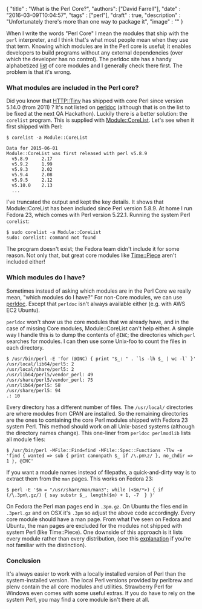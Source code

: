 
  {
    "title" : "What is the Perl Core?",
    "authors": ["David Farrell"],
    "date"  : "2016-03-09T10:04:57",
    "tags"  : ["perl"],
    "draft" : true,
    "description" : "Unfortunately there's more than one way to package it",
    "image" : ""
  }

When I write the words "Perl Core" I mean the modules that ship with the `perl` interpreter, and I think that's what most people mean when they use that term. Knowing which modules are in the Perl core is useful; it enables developers to build programs without any external dependencies (over which the developer has no control). The perldoc site has a handy alphabetized [list](http://perldoc.perl.org/index-modules-A.html) of core modules and I generally check there first. The problem is that it's wrong.

### What modules are included in the Perl core?

Did you know that [HTTP::Tiny](http://metacpan.org/pod/HTTP::Tiny) has shipped with core Perl since version 5.14.0 (from 2011) ? It's not listed on [perldoc](http://perldoc.perl.org) (although that is on the list to be fixed at the next QA Hackathon). Luckily there is a better solution: the `corelist` program. This is supplied with [Module::CoreList](https://metacpan.org/pod/Module::CoreList/). Let's see when it first shipped with Perl:

    $ corelist -a Module::CoreList

    Data for 2015-06-01
    Module::CoreList was first released with perl v5.8.9
      v5.8.9     2.17
      v5.9.2     1.99
      v5.9.3     2.02
      v5.9.4     2.08
      v5.9.5     2.12
      v5.10.0    2.13
      ...

I've truncated the output and kept the key details. It shows that Module::CoreList has been included since Perl version 5.8.9. At home I run Fedora 23, which comes with Perl version 5.22.1. Running the system Perl `corelist`:

    $ sudo corelist -a Module::CoreList
    sudo: corelist: command not found

The program doesn't exist; the Fedora team didn't include it for some reason. Not only that, but great core modules like [Time::Piece](http://perltricks.com/article/59/2014/1/10/Solve-almost-any-datetime-need-with-Time--Piece/) aren't included either!

### Which modules do I have?

Sometimes instead of asking which modules are in the Perl Core we really mean, "which modules do I have?" For non-Core modules, we can use [perldoc](http://perltricks.com/article/14/2013/4/7/List-all-Perl-modules-installed-via-CPAN/). Except that `perldoc` isn't always available either (e.g. with AWS EC2 Ubuntu).

`perldoc` won't show us the core modules that we already have, and in the case of missing Core modules, Module::CoreList can't help either. A simple way I handle this is to dump the contents of `@INC`; the directories which `perl` searches for modules. I can then use some Unix-foo to count the files in each directory.

    $ /usr/bin/perl -E 'for (@INC) { print "$_: " . `ls -lh $_ | wc -l` }'
    /usr/local/lib64/perl5: 2
    /usr/local/share/perl5: 2
    /usr/lib64/perl5/vendor_perl: 49
    /usr/share/perl5/vendor_perl: 75
    /usr/lib64/perl5: 58
    /usr/share/perl5: 94
    .: 10

Every directory has a different number of files. The `/usr/local/` directories are where modules from CPAN are installed. So the remaining directories are the ones to containing the core Perl modules shipped with Fedora 23 system Perl. This method should work on all Unix-based systems (although the directory names change). This one-liner from `perldoc perlmodlib` lists all module files:

    $ /usr/bin/perl -MFile::Find=find -MFile::Spec::Functions -Tlw -e 'find { wanted => sub { print canonpath $_ if /\.pm\z/ }, no_chdir => 1 }, @INC'

If you want a module names instead of filepaths, a quick-and-dirty way is to extract them from the `man` pages. This works on Fedora 23:

    $ perl -E '$m = "/usr/share/man/man3"; while (<$m/*>) { if (/\.3pm\.gz/) { say substr $_, length($m) + 1, -7  } }'

On Fedora the Perl man pages end in `.3pm.gz`. On Ubuntu the files end in `.3perl.gz` and on OSX it's `.3pm` so adjust the above code accordingly. Every core module should have a man page. From what I've seen on Fedora and Ubuntu, the man pages are excluded for the modules not shipped with system Perl (like Time::Piece). One downside of this approach is it lists every module rather than every distribution, (see this [explanation](http://perltricks.com/article/96/2014/6/13/Perl-distributions--modules--packages-explained/) if you're not familiar with the distinction).

### Conclusion

It's always easier to work with a locally installed version of Perl than the system-installed version. The local Perl versions provided by perlbrew and plenv contain the all core modules and utilities. Strawberry Perl for Windows even comes with some useful extras. If you do have to rely on the system Perl, you may find a core module isn't there at all.
